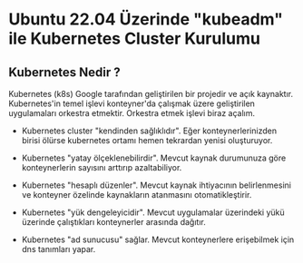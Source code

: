 # Ubuntu 22.04 Üzerinde "kubeadm" ile Kubernetes Cluster Kurulumu

## Kubernetes Nedir ?

Kubernetes (k8s) Google tarafından geliştirilen bir projedir ve açık kaynaktır. Kubernetes'in temel işlevi konteyner'da çalışmak üzere geliştirilen uygulamaları orkestra etmektir. Orkestra etmek işlevi biraz açalım.

- Kubernetes cluster "kendinden sağlıklıdır". Eğer konteynerlerinizden birisi ölürse kubernetes ortamı hemen tekrardan yenisi oluşturuyor.

- Kubernetes "yatay ölçeklenebilirdir". Mevcut kaynak durumunuza göre konteynerlerin sayısını arttırıp azaltabiliyor.

- Kubernetes "hesaplı düzenler". Mevcut kaynak ihtiyacının belirlenmesini ve konteyner özelinde kaynakların atanmasını otomatikleştirir.

- Kubernetes "yük dengeleyicidir". Mevcut uygulamalar üzerindeki yükü üzerinde çalıştıkları konteynerler arasında dağıtır.

- Kubernetes "ad sunucusu" sağlar. Mevcut konteynerlere erişebilmek için dns tanımları yapar.



